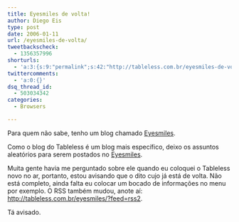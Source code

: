 ```yaml
---
title: Eyesmiles de volta!
author: Diego Eis
type: post
date: 2006-01-11
url: /eyesmiles-de-volta/
tweetbackscheck:
  - 1356357996
shorturls:
  - 'a:3:{s:9:"permalink";s:42:"http://tableless.com.br/eyesmiles-de-volta";s:7:"tinyurl";s:26:"http://tinyurl.com/3e4h2od";s:4:"isgd";s:19:"http://is.gd/9nwjdm";}'
twittercomments:
  - 'a:0:{}'
dsq_thread_id:
  - 503034342
categories:
  - Browsers

---
```

Para quem não sabe, tenho um blog chamado [Eyesmiles][1].
  
Como o blog do Tableless é um blog mais específico, deixo os assuntos aleatórios para serem postados no [Eyesmiles][1].
  
Muita gente havia me perguntado sobre ele quando eu coloquei o Tableless novo no ar, portanto, estou avisando que o dito cujo já está de volta. Não está completo, ainda falta eu colocar um bocado de informações no menu por exemplo. O RSS também mudou, anote aí: <http://tableless.com.br/eyesmiles/?feed=rss2>.

Tá avisado.

 [1]: http://tableless.com.br/eyesmiles/